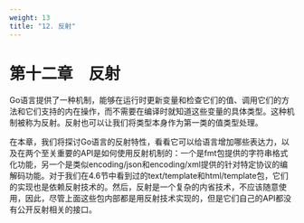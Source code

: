 ```yaml
---
weight: 13
title: "12. 反射"
---
```


# 第十二章　反射

Go语言提供了一种机制，能够在运行时更新变量和检查它们的值、调用它们的方法和它们支持的内在操作，而不需要在编译时就知道这些变量的具体类型。这种机制被称为反射。反射也可以让我们将类型本身作为第一类的值类型处理。

在本章，我们将探讨Go语言的反射特性，看看它可以给语言增加哪些表达力，以及在两个至关重要的API是如何使用反射机制的：一个是fmt包提供的字符串格式化功能，另一个是类似encoding/json和encoding/xml提供的针对特定协议的编解码功能。对于我们在4.6节中看到过的text/template和html/template包，它们的实现也是依赖反射技术的。然后，反射是一个复杂的内省技术，不应该随意使用，因此，尽管上面这些包内部都是用反射技术实现的，但是它们自己的API都没有公开反射相关的接口。
